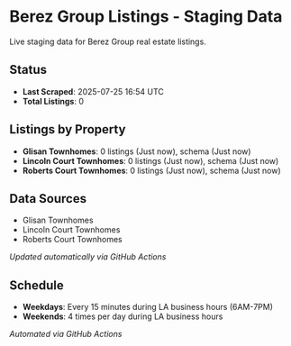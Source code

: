 # Berez Group Listings - Staging Data

Live staging data for Berez Group real estate listings.

## Status

- **Last Scraped**: 2025-07-25 16:54 UTC
- **Total Listings**: 0

## Listings by Property

- **Glisan Townhomes**: 0 listings (Just now), schema (Just now)
- **Lincoln Court Townhomes**: 0 listings (Just now), schema (Just now)
- **Roberts Court Townhomes**: 0 listings (Just now), schema (Just now)

## Data Sources

- Glisan Townhomes
- Lincoln Court Townhomes
- Roberts Court Townhomes

*Updated automatically via GitHub Actions*

## Schedule

- **Weekdays**: Every 15 minutes during LA business hours (6AM-7PM)
- **Weekends**: 4 times per day during LA business hours

*Automated via GitHub Actions*
